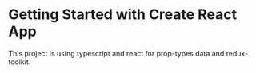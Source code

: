 # Getting Started with Create React App

This project is using typescript and react for prop-types data and redux-toolkit.

